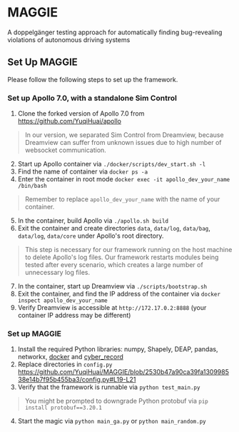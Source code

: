# MAGGIE 

A doppelgänger testing approach for automatically finding bug-revealing violations of autonomous driving systems

## Set Up MAGGIE
Please follow the following steps to set up the framework.
### Set up Apollo 7.0, with a standalone Sim Control 
1. Clone the forked version of Apollo 7.0 from https://github.com/YuqiHuai/apollo
> In our version, we separated Sim Control from Dreamview, because Dreamview can suffer from unknown issues due to high number of websocket communication.
2. Start up Apollo container via `./docker/scripts/dev_start.sh -l`
3. Find the name of container via `docker ps -a`
4. Enter the container in root mode `docker exec -it apollo_dev_your_name /bin/bash`
> Remember to replace `apollo_dev_your_name` with the name of your container.
5. In the container, build Apollo via `./apollo.sh build`
6. Exit the container and create directories `data`, `data/log`, `data/bag`, `data/log`, `data/core` under Apollo's root directory.
> This step is necessary for our framework running on the host machine to delete Apollo's log files. 
> Our framework restarts modules being tested after every scenario, which creates a large number of unnecessary log files.
7. In the container, start up Dreamview via `./scripts/bootstrap.sh`
8. Exit the container, and find the IP address of the container via `docker inspect apollo_dev_your_name`
9. Verify Dreamview is accessible at `http://172.17.0.2:8888` (your container IP address may be different)


### Set up MAGGIE
1. Install the required Python libraries: numpy, Shapely, DEAP, pandas, networkx, [docker](https://docker-py.readthedocs.io/en/stable/) and [cyber_record](https://github.com/daohu527/cyber_record)
2. Replace directories in `config.py`
https://github.com/YuqiHuai/MAGGIE/blob/2530b47a90ca39fa130998538e14b7f95b455ba3/config.py#L19-L21
3. Verify that the framework is runnable via `python test_main.py`
> You might be prompted to downgrade Python protobuf via `pip install protobuf==3.20.1`
4. Start the magic via `python main_ga.py` or `python main_random.py`
